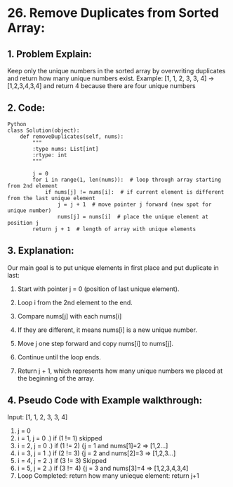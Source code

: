 # 26. Remove Duplicates from Sorted Array:
## 1. Problem Explain:
Keep only the unique numbers in the sorted array by overwriting duplicates and return how many unique numbers exist.
Example: [1, 1, 2, 3, 3, 4] -> [1,2,3,4,3,4] and return 4 because there are four unique numbers

## 2. Code:
```
Python
class Solution(object):
    def removeDuplicates(self, nums):
        """
        :type nums: List[int]
        :rtype: int
        """

        j = 0  
        for i in range(1, len(nums)):  # loop through array starting from 2nd element
            if nums[j] != nums[i]:  # if current element is different from the last unique element
                j = j + 1  # move pointer j forward (new spot for unique number)
                nums[j] = nums[i]  # place the unique element at position j
        return j + 1  # length of array with unique elements
```
## 3. Explanation:
Our main goal is to put unique elements in first place and put duplicate in last:
1. Start with pointer j = 0 (position of last unique element).

2. Loop i from the 2nd element to the end.

3. Compare nums[j] with each nums[i]

4. If they are different, it means nums[i] is a new unique number.

5. Move j one step forward and copy nums[i] to nums[j].

6. Continue until the loop ends.

7. Return j + 1, which represents how many unique numbers we placed at the beginning of the array.

## 4. Pseudo Code with Example walkthrough:
  Input: [1, 1, 2, 3, 3, 4]

  1. j = 0
  2. i = 1, j = 0
     .) if (1 != 1) skipped
  3. i = 2, j = 0
     .) if (1 != 2) {j = 1 and nums[1]=2 => [1,2...]
  4. i = 3, j = 1
     .) if (2 != 3) {j = 2 and nums[2]=3 => [1,2,3...]
  5. i = 4, j = 2
     .) if (3 != 3) Skipped
  6. i = 5, j = 2
     .) if (3 != 4) {j = 3 and nums[3]=4 => [1,2,3,4,3,4]
  7. Loop Completed:
     return how many unieque element:
     return j+1        
